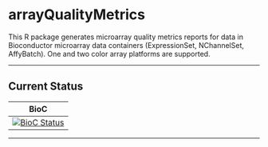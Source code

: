 # arrayQualityMetrics

This R package generates microarray quality metrics reports for data in Bioconductor microarray data containers (ExpressionSet, NChannelSet, AffyBatch). One and two color array platforms are supported.

---

## Current Status

| BioC |
| ------------- |
| [![BioC Status](https://bioconductor.org/shields/build/devel/bioc/arrayQualityMetrics.svg)](http://bioconductor.org/checkResults/devel/bioc-LATEST/arrayQualityMetrics/) |

---


<img source="https://tess.elixir-europe.org/system/content_providers/images/000/000/063/original/deNBI_Logo_rgb.jpg" width=200px>